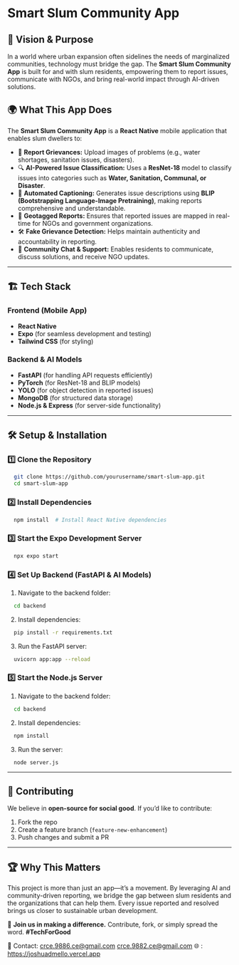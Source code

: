 # Smart Slum Community App

## 🚀 Vision & Purpose

In a world where urban expansion often sidelines the needs of marginalized communities, technology must bridge the gap. The **Smart Slum Community App** is built for and with slum residents, empowering them to report issues, communicate with NGOs, and bring real-world impact through AI-driven solutions.

## 🌍 What This App Does

The **Smart Slum Community App** is a **React Native** mobile application that enables slum dwellers to:

- 📸 **Report Grievances:** Upload images of problems (e.g., water shortages, sanitation issues, disasters).
- 🔍 **AI-Powered Issue Classification:** Uses a **ResNet-18** model to classify issues into categories such as **Water, Sanitation, Communal, or Disaster**.
- 📝 **Automated Captioning:** Generates issue descriptions using **BLIP (Bootstrapping Language-Image Pretraining)**, making reports comprehensive and understandable.
- 📍 **Geotagged Reports:** Ensures that reported issues are mapped in real-time for NGOs and government organizations.
- 🛠️ **Fake Grievance Detection:** Helps maintain authenticity and accountability in reporting.
- 💬 **Community Chat & Support:** Enables residents to communicate, discuss solutions, and receive NGO updates.

---

## 🏗️ Tech Stack

### **Frontend (Mobile App)**
- **React Native**
- **Expo** (for seamless development and testing)
- **Tailwind CSS** (for styling)

### **Backend & AI Models**
- **FastAPI** (for handling API requests efficiently)
- **PyTorch** (for ResNet-18 and BLIP models)
- **YOLO** (for object detection in reported issues)
- **MongoDB** (for structured data storage)
- **Node.js & Express** (for server-side functionality)

---

## 🛠️ Setup & Installation

### **1️⃣ Clone the Repository**
```sh
  git clone https://github.com/yourusername/smart-slum-app.git
  cd smart-slum-app
```

### **2️⃣ Install Dependencies**
```sh
  npm install  # Install React Native dependencies
```

### **3️⃣ Start the Expo Development Server**
```sh
  npx expo start
```

### **4️⃣ Set Up Backend (FastAPI & AI Models)**
1. Navigate to the backend folder:
```sh
  cd backend
```
2. Install dependencies:
```sh
  pip install -r requirements.txt
```
3. Run the FastAPI server:
```sh
  uvicorn app:app --reload
```

### **5️⃣ Start the Node.js Server**
1. Navigate to the backend folder:
```sh
  cd backend
```
2. Install dependencies:
```sh
  npm install
```
3. Run the server:
```sh
  node server.js
```

---

## 🌟 Contributing
We believe in **open-source for social good**. If you’d like to contribute:
1. Fork the repo
2. Create a feature branch (`feature-new-enhancement`)
3. Push changes and submit a PR

---
## 🏆 Why This Matters
This project is more than just an app—it’s a movement. By leveraging AI and community-driven reporting, we bridge the gap between slum residents and the organizations that can help them. Every issue reported and resolved brings us closer to sustainable urban development.

🌟 **Join us in making a difference.** Contribute, fork, or simply spread the word. **#TechForGood**

📩 Contact:
crce.9886.ce@gmail.com
crce.9882.ce@gmail.com
🌐 : https://joshuadmello.vercel.app

